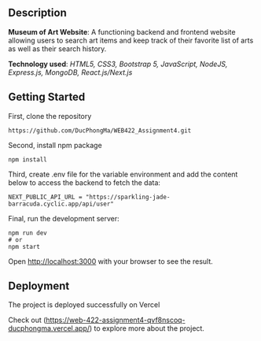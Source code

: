 ## Description
<b>Museum of Art Website</b>: A functioning backend and frontend website allowing users to search art items and keep track of their favorite list of arts as well as their search history.

<b>Technology used</b>: <i>HTML5, CSS3, Bootstrap 5, JavaScript, NodeJS, Express.js, MongoDB, React.js/Next.js</i>

## Getting Started

First, clone the repository
```
https://github.com/DucPhongMa/WEB422_Assignment4.git
```

Second, install npm package
```
npm install
```

Third, create .env file for the variable environment and add the content below to access the backend to fetch the data:
```
NEXT_PUBLIC_API_URL = "https://sparkling-jade-barracuda.cyclic.app/api/user"
```

Final, run the development server:

```
npm run dev
# or
npm start
```

Open [http://localhost:3000](http://localhost:3000) with your browser to see the result.

## Deployment
The project is deployed successfully on Vercel

Check out (https://web-422-assignment4-qvf8nscoq-ducphongma.vercel.app/) to explore more about the project.
